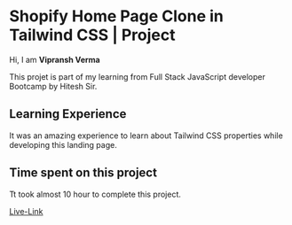 # Shopify Home Page Clone in Tailwind CSS | Project
Hi, I am **Vipransh Verma**

This projet is part of my learning from Full Stack JavaScript developer Bootcamp by Hitesh Sir.

## Learning Experience
It was an amazing experience to learn about  Tailwind CSS properties while developing this landing page.

## Time spent on this project
Tt took almost 10 hour to complete this project.

[Live-Link](https://shopify-clone-vipransh.netlify.app/)
 